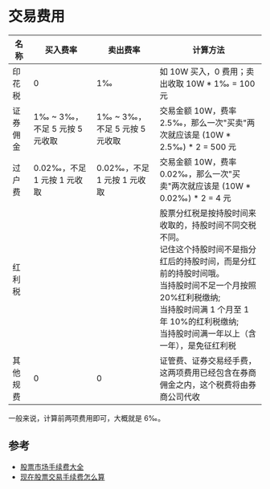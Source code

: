 # 交易费用

| 名称     | 买入费率                      | 卖出费率                      | 计算方法                                                                                                                                                                                                                                                                     |
| -------- | ----------------------------- | ----------------------------- | ---------------------------------------------------------------------------------------------------------------------------------------------------------------------------------------------------------------------------------------------------------------------------- |
| 印花税   | 0                             | 1‰                            | 如 10W 买入，0 费用；卖出收取 10W \* 1‰ = 100 元                                                                                                                                                                                                                             |
| 证券佣金 | 1‰ ~ 3‰，不足 5 元按 5 元收取 | 1‰ ~ 3‰，不足 5 元按 5 元收取 | 交易金额 10W，费率 2.5‰，那么一次"买卖"两次就应该是 (10W \* 2.5‰) \* 2 = 500 元                                                                                                                                                                                              |
| 过户费   | 0.02‰，不足 1 元按 1 元收取   | 0.02‰，不足 1 元按 1 元收取   | 交易金额 10W，费率 0.02‰，那么一次"买卖"两次就应该是 (10W \* 0.02‰) \* 2 = 4 元                                                                                                                                                                                              |
| 红利税   |                               |                               | 股票分红税是按持股时间来收取的，持股时间不同交税不同。<br/> 记住这个持股时间不是指分红后的持股时间，而是分红前的持股时间哦。<br/> 当持股时间不足一个月按照 20%红利税缴纳; <br/>当持股时间满 1 个月至 1 年 10%的红利税缴纳;<br/> 当持股时间满一年以上（含一年），是免征红利税 |
| 其他规费 | 0                             | 0                             | 证管费、证券交易经手费，这两项费用已经包含在券商佣金之内，这个税费将由券商公司代收                                                                                                                                                                                           |

一般来说，计算前两项费用即可，大概就是 6‰。

## 参考

- [股票市场手续费大全](https://baijiahao.baidu.com/s?id=1636687636815032813)
- [现在股票交易手续费怎么算](https://zhidao.baidu.com/question/812053697583971892.html)
